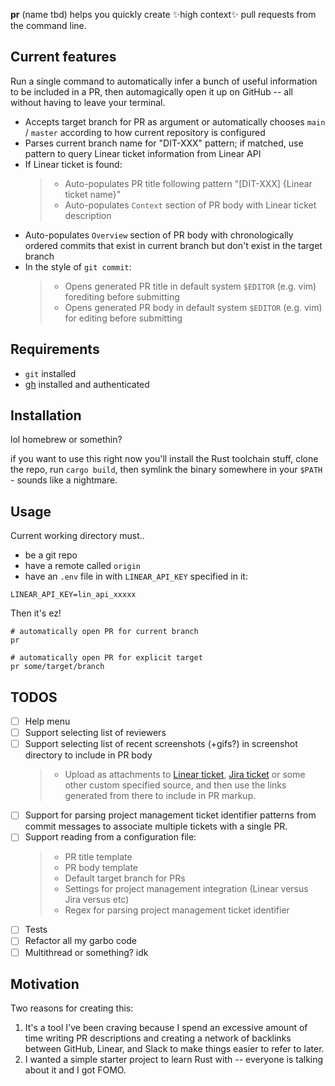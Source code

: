 **pr** (name tbd) helps you quickly create ✨high context✨ pull requests from the command line.

## Current features

Run a single command to automatically infer a bunch of useful information to be included in a PR, then automagically open it up on GitHub -- all without having to leave your terminal.

- Accepts target branch for PR as argument or automatically chooses `main` / `master` according to how current repository is configured
- Parses current branch name for "DIT-XXX" pattern; if matched, use pattern to query Linear ticket information from Linear API
- If Linear ticket is found:
  > - Auto-populates PR title following pattern "[DIT-XXX] {Linear ticket name}"
  > - Auto-populates `Context` section of PR body with Linear ticket description
- Auto-populates `Overview` section of PR body with chronologically ordered commits that exist in current branch but don't exist in the target branch
- In the style of `git commit`:
  > - Opens generated PR title in default system `$EDITOR` (e.g. vim) forediting before submitting
  > - Opens generated PR body in default system `$EDITOR` (e.g. vim) for editing before submitting

## Requirements

- `git` installed
- [gh](https://cli.github.com/) installed and authenticated

## Installation

lol homebrew or somethin?

if you want to use this right now you'll install the Rust toolchain stuff, clone the repo, run `cargo build`, then symlink the binary somewhere in your `$PATH` - sounds like a nightmare.

## Usage

Current working directory must..

- be a git repo
- have a remote called `origin`
- have an `.env` file in with `LINEAR_API_KEY` specified in it:

```
LINEAR_API_KEY=lin_api_xxxxx
```

Then it's ez!

```
# automatically open PR for current branch
pr

# automatically open PR for explicit target
pr some/target/branch
```

## TODOS

- [ ] Help menu
- [ ] Support selecting list of reviewers
- [ ] Support selecting list of recent screenshots (+gifs?) in screenshot directory to include in PR body
  > - Upload as attachments to [Linear ticket](https://developers.linear.app/docs/graphql/attachments), [Jira ticket](https://confluence.atlassian.com/jirakb/how-to-add-an-attachment-to-a-jira-issue-using-rest-api-699957734.html) or some other custom specified source, and then use the links generated from there to include in PR markup.
- [ ] Support for parsing project management ticket identifier patterns from commit messages to associate multiple tickets with a single PR.
- [ ] Support reading from a configuration file:
  > - PR title template
  > - PR body template
  > - Default target branch for PRs
  > - Settings for project management integration (Linear versus Jira versus etc)
  > - Regex for parsing project management ticket identifier
- [ ] Tests
- [ ] Refactor all my garbo code
- [ ] Multithread or something? idk

## Motivation

Two reasons for creating this:

1. It's a tool I've been craving because I spend an excessive amount of time writing PR descriptions and creating a network of backlinks between GitHub, Linear, and Slack to make things easier to refer to later.
2. I wanted a simple starter project to learn Rust with -- everyone is talking about it and I got FOMO.
